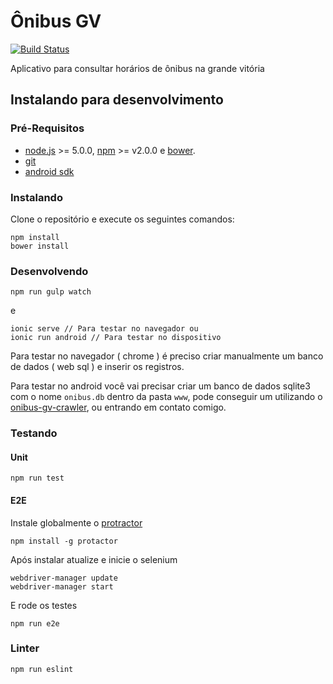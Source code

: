# Ônibus GV

[![Build Status](https://travis-ci.org/knoxzin1/onibus-gv.svg?branch=master)](https://travis-ci.org/knoxzin1/onibus-gv)

Aplicativo para consultar horários de ônibus na grande vitória

## Instalando para desenvolvimento

### Pré-Requisitos

* [node.js](https://nodejs.org) >= 5.0.0, [npm](http://npmjs.com) >= v2.0.0 e [bower](http://bower.io).
* [git](https://git-scm.com/)
* [android sdk](developer.android.com/sdk)

### Instalando

Clone o repositório e execute os seguintes comandos:

```shell
npm install
bower install
```

### Desenvolvendo

```shell
npm run gulp watch
```

e

```shell
ionic serve // Para testar no navegador ou
ionic run android // Para testar no dispositivo
```

Para testar no navegador ( chrome ) é preciso criar manualmente um banco de dados ( web sql ) e inserir os registros.

Para testar no android você vai precisar criar um banco de dados sqlite3 com o nome `onibus.db` dentro da pasta `www`, pode conseguir um utilizando o [onibus-gv-crawler](https://github.com/knoxzin1/onibus-gv-crawler), ou entrando em contato comigo.

### Testando

#### Unit

```shell
npm run test
```

#### E2E

Instale globalmente o [protractor](https://angular.github.io/protractor/)
```shell
npm install -g protactor
```

Após instalar atualize e inicie o selenium
```shell
webdriver-manager update
webdriver-manager start
```

E rode os testes
```shell
npm run e2e
```

### Linter
```shell
npm run eslint
```
